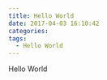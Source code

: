 ```yaml
---
title: Hello World
date: 2017-04-03 16:10:42
categories:
tags:
  - Hello World
---
```


Hello World

<!--more-->
